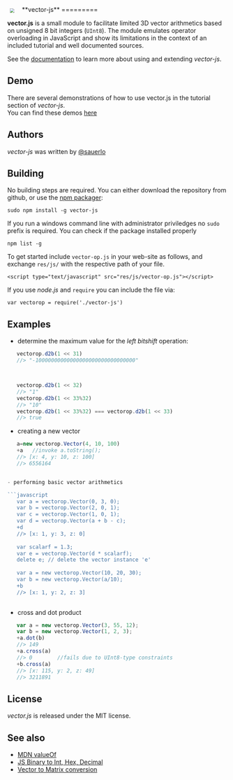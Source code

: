 <img src="http://lsauer.github.com/vector-js/res/img/logo_vector-js.png" style="border:0px; margin:10px; margin-right:30px; float:left; zoom:0.6;">
**vector-js**
=========

**vector.js** is a small module to facilitate limited 3D vector arithmetics based on unsigned 8 bit integers (`UInt8`).
The module emulates operator overloading in JavaScript and show its limitations in the context of an included tutorial and well documented sources.  


See the [documentation](http://lsauer.github.com/vector-js/vector-op.html) to learn more about using and 
extending *vector-js*.

## Demo

There are several demonstrations of how to use vector.js in the tutorial section of *vector-js*.  
You can find these demos [here](http://lsauer.github.com/vector-js/index.html#demo)

## Authors

*vector-js* was written by [@sauerlo](http://lsauer.com)

## Building

No building steps are required. You can either download the repository from github, or use the [npm packager](https://npmjs.org/ ""):

    sudo npm install -g vector-js
    
If you run a windows command line with administrator priviledges no `sudo` prefix is required.
You can check if the package installed properly
    
```npm list -g```

To get started include `vector-op.js` in your web-site as follows, and exchange `res/js/` with the respective path of your file.

    <script type="text/javascript" src="res/js/vector-op.js"></script>

If you use *node.js* and `require` you can include the file via:

    var vectorop = require('./vector-js')

## Examples

- determine the maximum value for the *left bitshift* operation:
 ```javascript
    vectorop.d2b(1 << 31)
    //> "-10000000000000000000000000000000"



    vectorop.d2b(1 << 32)
    //> "1"
    vectorop.d2b(1 << 33%32)
    //> "10"
    vectorop.d2b(1 << 33%32) === vectorop.d2b(1 << 33)
    //> true
```

- creating a new vector
 ```javascript
    a=new vectorop.Vector(4, 10, 100)
    +a   //invoke a.toString();
    //> [x: 4, y: 10, z: 100]
    //> 6556164


- performing basic vector arithmetics

 ```javascript
    var a = vectorop.Vector(0, 3, 0);
    var b = vectorop.Vector(2, 0, 1);
    var c = vectorop.Vector(1, 0, 1);
    var d = vectorop.Vector(a + b - c);
    +d
    //> [x: 1, y: 3, z: 0]
    
    var scalarf = 1.3;
    var e = vectorop.Vector(d * scalarf);
    delete e; // delete the vector instance 'e'
    
    var a = new vectorop.Vector(10, 20, 30);
    var b = new vectorop.Vector(a/10);
    +b
    //> [x: 1, y: 2, z: 3]
    
 ```

- cross and dot product

 ```javascript
    var a = new vectorop.Vector(3, 55, 12);
    var b = new vectorop.Vector(1, 2, 3);
    +a.dot(b)
    //> 149
    +a.cross(a)
    //> 0        //fails due to UInt8-type constraints
    +b.cross(a)
    //> [x: 115, y: 2, z: 49]
    //> 3211891
 ```


## License

*vector.js* is released under the MIT license.

## See also

 - [MDN valueOf](https://developer.mozilla.org/en-US/docs/JavaScript/Reference/Global_Objects/Object/valueOf "") 
 - [JS Binary to Int, Hex, Decimal](http://lsauer.com/2011/09/javascript-binary-to-int-hex-decimal.html "")
 - [Vector to Matrix conversion](https://gist.github.com/lsauer/1582813 "")
